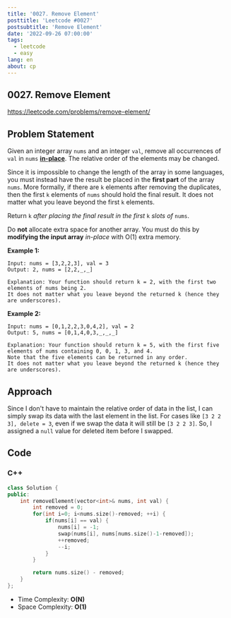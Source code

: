```yaml
---
title: '0027. Remove Element'
posttitle: 'Leetcode #0027'
postsubtitle: 'Remove Element'
date: '2022-09-26 07:00:00'
tags:
  - leetcode
  - easy
lang: en
about: cp
---
```


## 0027. Remove Element

https://leetcode.com/problems/remove-element/

## Problem Statement

Given an integer array `nums` and an integer `val`, remove all occurrences of `val` in `nums` [**in-place**](https://en.wikipedia.org/wiki/In-place_algorithm). The relative order of the elements may be changed.

Since it is impossible to change the length of the array in some languages, you must instead have the result be placed in the **first part** of the array `nums`. More formally, if there are `k` elements after removing the duplicates, then the first `k` elements of `nums` should hold the final result. It does not matter what you leave beyond the first `k` elements.

Return `k` _after placing the final result in the first_ `k` _slots of_ `nums`.

Do **not** allocate extra space for another array. You must do this by **modifying the input array** _in-place_ with O(1) extra memory.

**Example 1:**

```text
Input: nums = [3,2,2,3], val = 3
Output: 2, nums = [2,2,_,_]

Explanation: Your function should return k = 2, with the first two elements of nums being 2.
It does not matter what you leave beyond the returned k (hence they are underscores).
```

**Example 2:**

```text
Input: nums = [0,1,2,2,3,0,4,2], val = 2
Output: 5, nums = [0,1,4,0,3,_,_,_]

Explanation: Your function should return k = 5, with the first five elements of nums containing 0, 0, 1, 3, and 4.
Note that the five elements can be returned in any order.
It does not matter what you leave beyond the returned k (hence they are underscores).
```

## Approach

Since I don't have to maintain the relative order of data in the list, I can simply swap its data with the last element in the list. For cases like `[3 2 2 3], delete = 3`, even if we swap the data it will still be `[3 2 2 3]`. So, I assigned a `null` value for deleted item before I swapped.

## Code

### C++

```cpp
class Solution {
public:
    int removeElement(vector<int>& nums, int val) {
        int removed = 0;
        for(int i=0; i<nums.size()-removed; ++i) {
            if(nums[i] == val) {
                nums[i] = -1;
                swap(nums[i], nums[nums.size()-1-removed]);
                ++removed;
                --i;
            }
        }

        return nums.size() - removed;
    }
};
```

- Time Complexity: **O(N)**
- Space Complexity: **O(1)**
